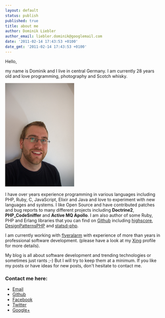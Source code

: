 ```yaml
---
layout: default
status: publish
published: true
title: about me
author: Dominik Liebler
author_email: liebler.dominik@googlemail.com
date: '2011-02-14 17:43:53 +0100'
date_gmt: '2011-02-14 17:43:53 +0100'
---
```

<p>Hello,</p>
<p>my name is Dominik and I live in central Germany. I am currently 28 years old and love programming, photography and Scotch whisky.</p>
<p><a href="IMG_7638.jpg"><img title="Dominik Liebler" alt="" src="../images/IMG_7638.jpg" width="224" height="336" /></a></p>
<p>I have over <script type="text/javascript">var year = new Date().getFullYear(); year -= 2006; document.write(year);</script> years experience programming in various languages including PHP, Ruby, C, JavaScript, Elixir and Java and love to experiment with new languages and systems. I like Open Source and have contributed patches and bug reports to many different projects including <strong>Doctrine2</strong>, <strong>PHP_CodeSniffer</strong> and <strong>Active MQ Apollo</strong>. I am also author of some Ruby, PHP and Erlang libraries that you can find on <a href="https://github.com/domnikl" target="_blank">Github</a> including <a href="https://github.com/domnikl/highscore" target="_blank">highscore</a>, <a href="https://github.com/domnikl/DesignPatternsPHP" target="_blank">DesignPatternsPHP</a> and <a href="https://github.com/domnikl/statsd-php" target="_blank">statsd-php</a>.</p>
<p>I am currently working with <a href="http://www.flyeralarm.com" target="_blank">flyeralarm</a> with experience of more than <script type="text/javascript">var year = new Date().getFullYear(); year -= 2006; document.write(year);</script> years in professional software development. (please have a look at my <a href="https://www.xing.com/profile/Dominik_Liebler" target="_blank">Xing</a> profile for more details).</p>
<p>My blog is all about software development and trending technologies or sometimes just rants ;-) But I will try to keep them at a minimum. If you like my posts or have ideas for new posts, don't hesitate to contact me.</p>
<h3>Contact me here:</h3>
<ul>
	<li><a href="mailto:liebler.dominik@gmail.com">Email</a></li>
	<li><a href="https://github.com/domnikl" target="_blank">Github</a></li>
	<li><a href="http://www.facebook.com/profile.php?id=100000276778047" target="_blank">Facebook</a></li>
	<li><a href="http://twitter.com/#!/domnikl" target="_blank">Twitter</a></li>
	<li><a href="https://plus.google.com/116337755237991508709">Google+</a></li>
</ul>
